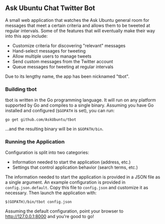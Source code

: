 ## Ask Ubuntu Chat Twitter Bot

A small web application that watches the Ask Ubuntu general room for messages that meet a certain criteria and allows them to be tweeted at regular intervals. Some of the features that will eventually make their way into this app include:

- Customize criteria for discovering "relevant" messages
- Hand-select messages for tweeting
- Allow multiple users to manage tweets
- Send custom messages from the Twitter account
- Queue messages for tweeting at regular intervals

Due to its lengthy name, the app has been nicknamed "tbot".

### Building tbot

tbot is written in the Go programming language. It will run on any platform supported by Go and compiles to a single binary. Assuming you have Go installed and configured (`$GOPATH` is set), you can run:

    go get github.com/AskUbuntu/tbot

...and the resulting binary will be in `$GOPATH/bin`.

### Running the Application

Configuration is split into two categories:

- Information needed to start the application (address, etc.)
- Settings that control application behavior (search terms, etc.)

The information needed to start the application is provided in a JSON file as a single argument. An example configuration is provided in `config.json.default`. Copy this file to `config.json` and customize it as necessary. Then launch the application with:

    $(GOPATH)/bin/tbot config.json

Assuming the default configuration, point your browser to http://127.0.0.1:8000 and you're good to go!
